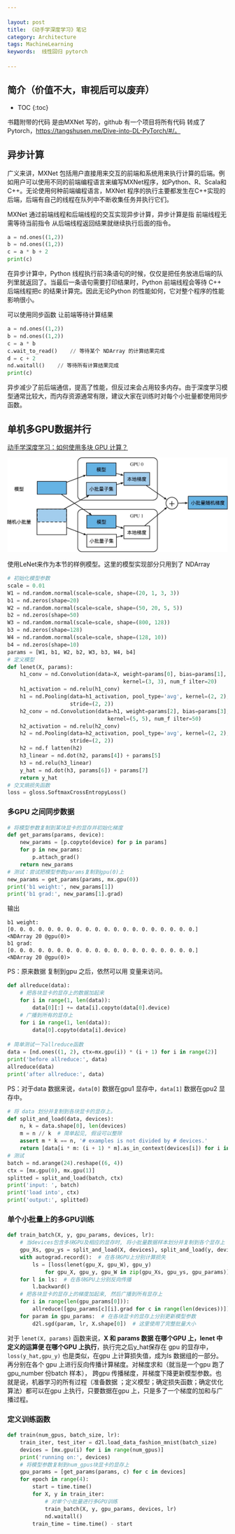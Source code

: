 ```yaml
---

layout: post
title: 《动手学深度学习》笔记
category: Architecture
tags: MachineLearning
keywords:  线性回归 pytorch

---
```



## 简介（价值不大，审视后可以废弃）

* TOC
{:toc}

书籍附带的代码 是由MXNet 写的，github 有一个项目将所有代码 转成了 Pytorch，https://tangshusen.me/Dive-into-DL-PyTorch/#/。

## 异步计算

广义来讲，MXNet 包括用户直接用来交互的前端和系统用来执行计算的后端。例如用户可以使用不同的前端编程语言来编写MXNet程序，如Python、R、Scala和C++。无论使用何种前端编程语言，MXNet 程序的执行主要都发生在C++实现的后端，后端有自己的线程在队列中不断收集任务并执行它们。

MXNet 通过前端线程和后端线程的交互实现异步计算，异步计算是指 前端线程无需等待当前指令 从后端线程返回结果就继续执行后面的指令。

```python
a = nd.ones((1,2))
b = nd.ones((1,2))
c = a * b + 2
print(c)
```
在异步计算中，Python 线程执行前3条语句的时候，仅仅是把任务放进后端的队列里就返回了。当最后一条语句需要打印结果时，Python 前端线程会等待 C++ 后端线程把c 的结果计算完。因此无论Python 的性能如何，它对整个程序的性能影响很小。

可以使用同步函数 让前端等待计算结果

```python 
a = nd.ones((1,2))
b = nd.ones((1,2))
c = a * b
c.wait_to_read()    // 等待某个 NDArray 的计算结果完成
d = c + 2
nd.waitall()    // 等待所有计算结果完成
print(c)
```

异步减少了前后端通信，提高了性能，但反过来会占用较多内存。由于深度学习模型通常比较大，而内存资源通常有限，建议大家在训练时对每个小批量都使用同步函数。

## 单机多GPU数据并行

[动手学深度学习：如何使用多块 GPU 计算？](https://zhuanlan.zhihu.com/p/95552092)

![](/public/upload/machine/data_parallelism.jpeg)

使用LeNet来作为本节的样例模型。这里的模型实现部分只用到了 NDArray

```python
# 初始化模型参数
scale = 0.01
W1 = nd.random.normal(scale=scale, shape=(20, 1, 3, 3)) 
b1 = nd.zeros(shape=20)
W2 = nd.random.normal(scale=scale, shape=(50, 20, 5, 5)) 
b2 = nd.zeros(shape=50)
W3 = nd.random.normal(scale=scale, shape=(800, 128)) 
b3 = nd.zeros(shape=128)
W4 = nd.random.normal(scale=scale, shape=(128, 10)) 
b4 = nd.zeros(shape=10)
params = [W1, b1, W2, b2, W3, b3, W4, b4]
# 定义模型
def lenet(X, params):
    h1_conv = nd.Convolution(data=X, weight=params[0], bias=params[1],
                                     kernel=(3, 3), num_f ilter=20) 
    h1_activation = nd.relu(h1_conv)
    h1 = nd.Pooling(data=h1_activation, pool_type='avg', kernel=(2, 2), 
                    stride=(2, 2))
    h2_conv = nd.Convolution(data=h1, weight=params[2], bias=params[3],
                                kernel=(5, 5), num_f ilter=50) 
    h2_activation = nd.relu(h2_conv)
    h2 = nd.Pooling(data=h2_activation, pool_type='avg', kernel=(2, 2), 
                    stride=(2, 2))
    h2 = nd.f latten(h2)
    h3_linear = nd.dot(h2, params[4]) + params[5] 
    h3 = nd.relu(h3_linear)
    y_hat = nd.dot(h3, params[6]) + params[7]
    return y_hat
# 交叉熵损失函数
loss = gloss.SoftmaxCrossEntropyLoss()
```

### 多GPU 之间同步数据

```python
# 将模型参数复制到某块显卡的显存并初始化梯度
def get_params(params, device):
    new_params = [p.copyto(device) for p in params]
    for p in new_params: 
        p.attach_grad()
    return new_params
# 测试：尝试把模型参数params复制到gpu(0)上
new_params = get_params(params, mx.gpu(0)) 
print('b1 weight:', new_params[1]) 
print('b1 grad:', new_params[1].grad)
```
输出
```
b1 weight:
[0. 0. 0. 0. 0. 0. 0. 0. 0. 0. 0. 0. 0. 0. 0. 0. 0. 0. 0. 0.]
<NDArray 20 @gpu(0)> 
b1 grad:
[0. 0. 0. 0. 0. 0. 0. 0. 0. 0. 0. 0. 0. 0. 0. 0. 0. 0. 0. 0.]
<NDArray 20 @gpu(0)>
```

PS：原来数据 复制到gpu 之后，依然可以用 变量来访问。


```python
def allreduce(data):
    # 把各块显卡的显存上的数据加起来
    for i in range(1, len(data)):
        data[0][:] += data[i].copyto(data[0].device)
    # 广播到所有的显存上
    for i in range(1, len(data)): 
        data[0].copyto(data[i].device)

# 简单测试一下allreduce函数
data = [nd.ones((1, 2), ctx=mx.gpu(i)) * (i + 1) for i in range(2)]
print('before allreduce:', data) 
allreduce(data)
print('after allreduce:', data)
```

PS：对于data 数据来说，`data[0]` 数据在gpu1 显存中，`data[1]` 数据在gpu2 显存中。

```python
# 将 data 划分并复制到各块显卡的显存上。
def split_and_load(data, devices):
    n, k = data.shape[0], len(devices)
    m = n // k  # 简单起见, 假设可以整除
    assert m * k == n, '# examples is not divided by # devices.'
    return [data[i * m: (i + 1) * m].as_in_context(devices[i]) for i in range(k)]
# 测试
batch = nd.arange(24).reshape((6, 4)) 
ctx = [mx.gpu(0), mx.gpu(1)]
splitted = split_and_load(batch, ctx)
print('input: ', batch) 
print('load into', ctx) 
print('output:', splitted)
```

### 单个小批量上的多GPU训练

```python
def train_batch(X, y, gpu_params, devices, lr):
    # 当devices包含多块GPU及相应的显存时, 将小批量数据样本划分并复制到各个显存上 
    gpu_Xs, gpu_ys = split_and_load(X, devices), split_and_load(y, devices) 
    with autograd.record():  # 在各块GPU上分别计算损失
        ls = [loss(lenet(gpu_X, gpu_W), gpu_y)
            for gpu_X, gpu_y, gpu_W in zip(gpu_Xs, gpu_ys, gpu_params)]
    for l in ls:  # 在各块GPU上分别反向传播
        l.backward()
    # 把各块显卡的显存上的梯度加起来, 然后广播到所有显存上
    for i in range(len(gpu_params[0])): 
        allreduce([gpu_params[c][i].grad for c in range(len(devices))])
    for param in gpu_params:  # 在各块显卡的显存上分别更新模型参数
        d2l.sgd(param, lr, X.shape[0])  # 这里使用了完整批量大小
```

对于 `lenet(X, params)` 函数来说，**X 和 params 数据 在哪个GPU 上，lenet 中定义的运算便 在哪个GPU 上执行**，执行完之后y_hat保存在 gpu 的显存中，`loss(y_hat,gpu_y)` 也是类似，在gpu 上计算损失值，成为ls 数据组的一部分。再分别在各个 gpu 上进行反向传播计算梯度。对梯度求和（就当是一个gpu 跑了  gpu_number 份batch 样本）， 跨gpu 传播梯度，并梯度下降更新模型参数。也就是说，机器学习的所有过程（准备数据
；定义模型；确定损失函数；确定优化算法）都可以在gpu 上执行，只要数据在gpu 上，只是多了一个梯度的加和与广播过程。 

### 定义训练函数

```python
def train(num_gpus, batch_size, lr):
    train_iter, test_iter = d2l.load_data_fashion_mnist(batch_size) 
    devices = [mx.gpu(i) for i in range(num_gpus)]
    print('running on:', devices)
    # 将模型参数复制到num_gpus块显卡的显存上
    gpu_params = [get_params(params, c) for c in devices]
    for epoch in range(4): 
        start = time.time()
        for X, y in train_iter:
            # 对单个小批量进行多GPU训练
            train_batch(X, y, gpu_params, devices, lr) 
            nd.waitall()
        train_time = time.time() - start
```


